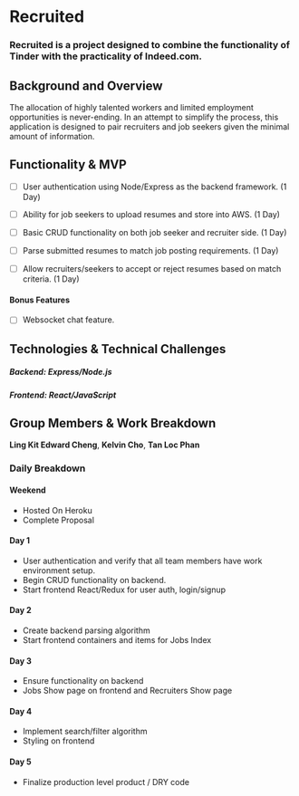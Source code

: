 # Recruited

### Recruited is a project designed to combine the functionality of Tinder with the practicality of Indeed.com.

## Background and Overview

The allocation of highly talented workers and limited employment opportunities is never-ending.  In an attempt to simplify the process, this application is designed to pair recruiters and job seekers given the minimal amount of information.

## Functionality & MVP
  - [ ] User authentication using Node/Express as the backend framework. (1 Day)
  - [ ] Ability for job seekers to upload resumes and store into AWS. (1 Day)
  - [ ] Basic CRUD functionality on both job seeker and recruiter side.
  (1 Day)
  - [ ] Parse submitted resumes to match job posting requirements. (1 Day)
  - [ ] Allow recruiters/seekers to accept or reject resumes based on match criteria. (1 Day)


#### Bonus Features
  - [ ] Websocket chat feature.

## Technologies & Technical Challenges
##### Backend: Express/Node.js
##### Frontend: React/JavaScript

## Group Members & Work Breakdown

**Ling Kit Edward Cheng**,
**Kelvin Cho**,
**Tan Loc Phan**

### Daily Breakdown

#### Weekend
  - Hosted On Heroku
  - Complete Proposal

#### Day 1
  - User authentication and verify that all team members have work environment setup.
  - Begin CRUD functionality on backend.
  - Start frontend React/Redux for user auth, login/signup

#### Day 2
  - Create backend parsing algorithm
  - Start frontend containers and items for Jobs Index

#### Day 3
  - Ensure functionality on backend
  - Jobs Show page on frontend and Recruiters Show page

#### Day 4
  - Implement search/filter algorithm
  - Styling on frontend

#### Day 5
  - Finalize production level product / DRY code
